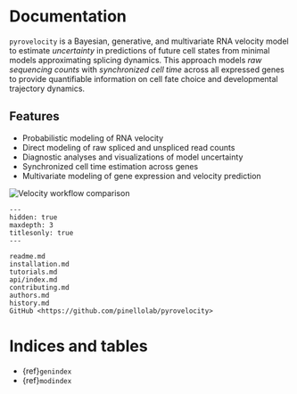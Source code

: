 # Documentation

`pyrovelocity` is a Bayesian, generative, and multivariate RNA velocity
model to estimate _uncertainty_ in predictions of future cell states from
minimal models approximating splicing dynamics.
This approach models _raw sequencing counts_ with _synchronized cell time_ across
all expressed genes to provide quantifiable information on
cell fate choice and developmental trajectory dynamics.

## Features

- Probabilistic modeling of RNA velocity
- Direct modeling of raw spliced and unspliced read counts
- Diagnostic analyses and visualizations of model uncertainty
- Synchronized cell time estimation across genes
- Multivariate modeling of gene expression and velocity prediction

![Velocity workflow comparison](source/readme_figure1.png)

```{toctree}
---
hidden: true
maxdepth: 3
titlesonly: true
---

readme.md
installation.md
tutorials.md
api/index.md
contributing.md
authors.md
history.md
GitHub <https://github.com/pinellolab/pyrovelocity>
```

# Indices and tables

- {ref}`genindex`
- {ref}`modindex`

